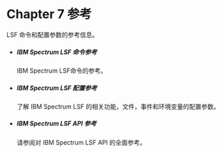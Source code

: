 # Chapter 7 参考

LSF 命令和配置参数的参考信息。

- ##### IBM Spectrum LSF 命令参考

  IBM Spectrum LSF命令的参考。

- ##### IBM Spectrum LSF 配置参考

  了解 IBM Spectrum LSF 的相关功能，文件，事件和环境变量的配置参数。

- ##### IBM Spectrum LSF API 参考

  请参阅对 IBM Spectrum LSF API 的全面参考。

